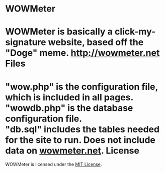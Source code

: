 WOWMeter
========
WOWMeter is basically a click-my-signature website, based off the "Doge" meme.
<a href="http://wowmeter.net">http://wowmeter.net</a>
Files
========
"wow.php" is the configuration file, which is included in all pages.<br>
"wowdb.php" is the database configuration file.<br>
"db.sql" includes the tables needed for the site to run. Does not include data on <a href="http://wowmeter.net">wowmeter.net</a>.
License
========
WOWMeter is licensed under the <a href="http://opensource.org/licenses/MIT">MIT License</a>.
